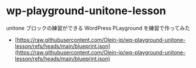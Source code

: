 # wp-playground-unitone-lesson

unitone ブロックの練習ができる WordPress PLayground を練習で作ってみた

- [https://raw.githubusercontent.com/Olein-jp/wp-playground-unitone-lesson/refs/heads/main/blueprint.json](https://raw.githubusercontent.com/Olein-jp/wp-playground-unitone-lesson/refs/heads/main/blueprint.json)